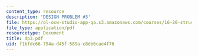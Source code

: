 ```yaml
---
content_type: resource
description: 'DESIGN PROBLEM #3'
file: https://ol-ocw-studio-app-qa.s3.amazonaws.com/courses/16-20-structural-mechanics-fall-2002/f1bfdc66754ad45f589ac8db6cae4f76_dp3.pdf
file_type: application/pdf
resourcetype: Document
title: dp3.pdf
uid: f1bfdc66-754a-d45f-589a-c8db6cae4f76
---
```


